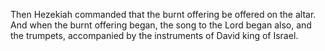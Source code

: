 Then Hezekiah commanded that the burnt offering be offered on the altar. And when the burnt offering began, the song to the Lord began also, and the trumpets, accompanied by the instruments of David king of Israel.
